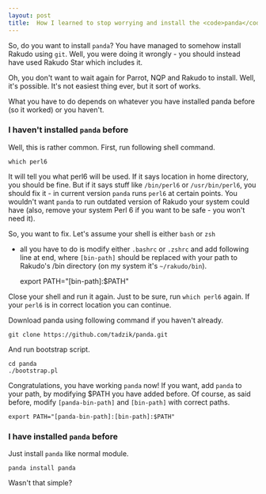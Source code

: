 ```yaml
---
layout: post
title:  How I learned to stop worrying and install the <code>panda</code>
--- 
```

So, do you want to install `panda`? You have managed to somehow install
Rakudo using `git`. Well, you were doing it wrongly - you should
instead have used Rakudo Star which includes it.

Oh, you don't want to wait again for Parrot, NQP and Rakudo to install.
Well, it's possible. It's not easiest thing ever, but it sort of works.

What you have to do depends on whatever you have installed panda before
(so it worked) or you haven't.

### I haven't installed `panda` before

Well, this is rather common. First, run following shell command.

    which perl6

It will tell you what perl6 will be used. If it says location in home
directory, you should be fine. But if it says stuff like `/bin/perl6`
or `/usr/bin/perl6`, you should fix it - in current version `panda`
runs `perl6` at certain points. You wouldn't want `panda` to run
outdated version of Rakudo your system could have (also, remove your
system Perl 6 if you want to be safe - you won't need it).

So, you want to fix. Let's assume your shell is either `bash` or `zsh`
- all you have to do is modify either `.bashrc` or `.zshrc` and add
following line at end, where `[bin-path]` should be replaced with your
path to Rakudo's /bin directory (on my system it's `~/rakudo/bin`).

    export PATH="[bin-path]:$PATH"

Close your shell and run it again. Just to be sure, run `which perl6`
again. If your `perl6` is in correct location you can continue.

Download panda using following command if you haven't already.

    git clone https://github.com/tadzik/panda.git

And run bootstrap script.

    cd panda
    ./bootstrap.pl

Congratulations, you have working `panda` now! If you want, add `panda`
to your path, by modifying $PATH you have added before. Of course, as
said before, modify `[panda-bin-path]` and `[bin-path]` with correct
paths.

    export PATH="[panda-bin-path]:[bin-path]:$PATH"

### I have installed `panda` before

Just install `panda` like normal module.

    panda install panda

Wasn't that simple?
